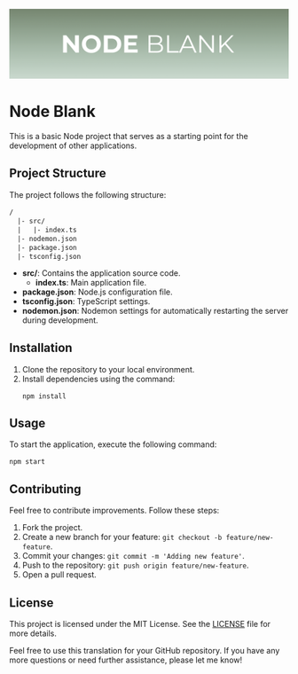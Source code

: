 
![Cover](https://github.com/kumanaya/node-blank/blob/main/assets/cover.png)

# Node Blank

This is a basic Node project that serves as a starting point for the development of other applications.

## Project Structure

The project follows the following structure:

```
/
  |- src/
  |   |- index.ts
  |- nodemon.json
  |- package.json
  |- tsconfig.json
```

- **src/**: Contains the application source code.
  - **index.ts**: Main application file.
- **package.json**: Node.js configuration file.
- **tsconfig.json**: TypeScript settings.
- **nodemon.json**: Nodemon settings for automatically restarting the server during development.

## Installation

1. Clone the repository to your local environment.
2. Install dependencies using the command:
   ```
   npm install
   ```

## Usage

To start the application, execute the following command:

```
npm start
```

## Contributing

Feel free to contribute improvements. Follow these steps:

1. Fork the project.
2. Create a new branch for your feature: `git checkout -b feature/new-feature`.
3. Commit your changes: `git commit -m 'Adding new feature'`.
4. Push to the repository: `git push origin feature/new-feature`.
5. Open a pull request.

## License

This project is licensed under the MIT License. See the [LICENSE](LICENSE) file for more details.

Feel free to use this translation for your GitHub repository. If you have any more questions or need further assistance, please let me know!